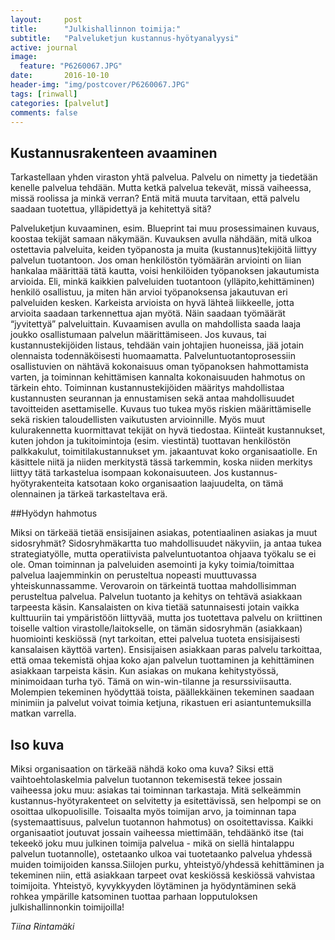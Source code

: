 ```yaml
---
layout:     post
title:      "Julkishallinnon toimija:"
subtitle:   "Palveluketjun kustannus-hyötyanalyysi"
active: journal
image:
  feature: "P6260067.JPG"
date:       2016-10-10 
header-img: "img/postcover/P6260067.JPG"
tags: [rinwall]
categories: [palvelut]
comments: false
---
```




## Kustannusrakenteen avaaminen

Tarkastellaan yhden viraston yhtä palvelua. Palvelu on nimetty ja tiedetään kenelle palvelua tehdään. Mutta ketkä palvelua tekevät, missä vaiheessa, missä roolissa ja minkä verran? Entä mitä muuta tarvitaan, että palvelu saadaan tuotettua, ylläpidettyä ja kehitettyä sitä?

Palveluketjun kuvaaminen, esim. Blueprint tai muu prosessimainen kuvaus, koostaa tekijät samaan näkymään. Kuvauksen avulla nähdään, mitä ulkoa ostettavia palveluita, keiden työpanosta ja muita (kustannus)tekijöitä liittyy palvelun tuotantoon. Jos oman henkilöstön työmäärän arviointi on liian hankalaa määrittää tätä kautta, voisi henkilöiden työpanoksen jakautumista arvioida. Eli, minkä kaikkien palveluiden tuotantoon (ylläpito,kehittäminen) henkilö osallistuu, ja miten hän arvioi työpanoksensa jakautuvan eri palveluiden kesken. Karkeista arvioista on hyvä lähteä liikkeelle, jotta arvioita saadaan tarkennettua ajan myötä. Näin saadaan työmäärät “jyvitettyä” palveluittain. Kuvaamisen avulla on mahdollista saada laaja joukko osallistumaan palvelun määrittämiseen. Jos kuvaus, tai kustannustekijöiden listaus, tehdään vain johtajien huoneissa, jää jotain olennaista todennäköisesti huomaamatta. Palveluntuotantoprosessiin osallistuvien on nähtävä kokonaisuus oman työpanoksen hahmottamista varten, ja toiminnan kehittämisen kannalta kokonaisuuden hahmotus on tärkein ehto. Toiminnan kustannustekijöiden määritys mahdollistaa kustannusten seurannan ja ennustamisen sekä antaa mahdollisuudet tavoitteiden asettamiselle. Kuvaus tuo tukea myös riskien määrittämiselle sekä riskien taloudellisten vaikutusten arvioinnille.
Myös muut kulurakennetta kuormittavat tekijät on hyvä tiedostaa. Kiinteät kustannukset, kuten johdon ja tukitoimintoja (esim. viestintä) tuottavan henkilöstön palkkakulut, toimitilakustannukset ym. jakaantuvat koko organisaatiolle. En käsittele niitä ja niiden merkitystä tässä tarkemmin, koska niiden merkitys liittyy tätä tarkastelua isompaan kokonaisuuteen. Jos kustannus-hyötyrakenteita katsotaan koko organisaation laajuudelta, on tämä olennainen ja tärkeä tarkasteltava erä.

##Hyödyn hahmotus

Miksi on tärkeää tietää ensisijainen asiakas, potentiaalinen asiakas ja muut sidosryhmät? Sidosryhmäkartta tuo mahdollisuudet näkyviin, ja antaa tukea strategiatyölle, mutta operatiivista palveluntuotantoa ohjaava työkalu se ei ole. Oman toiminnan ja palveluiden asemointi ja kyky toimia/toimittaa palvelua laajemminkin on perusteltua nopeasti muuttuvassa yhteiskunnassamme.
Verovaroin on tärkeintä tuottaa mahdollisimman perusteltua palvelua. Palvelun tuotanto ja kehitys on tehtävä asiakkaan tarpeesta käsin. Kansalaisten on kiva tietää satunnaisesti jotain vaikka kulttuuriin tai ympäristöön liittyvää, mutta jos tuotettava palvelu on kriittinen toiselle valtion virastolle/laitokselle, on tämän sidosryhmän (asiakkaan) huomiointi keskiössä (nyt tarkoitan, ettei palvelua tuoteta ensisijaisesti kansalaisen käyttöä varten). Ensisijaisen asiakkaan paras palvelu tarkoittaa, että omaa tekemistä ohjaa koko ajan palvelun tuottaminen ja kehittäminen asiakkaan tarpeista käsin. Kun asiakas on mukana kehitystyössä, minimoidaan turha työ. Tämä on win-win-tilanne ja resurssiviisautta. Molempien tekeminen hyödyttää toista, päällekkäinen tekeminen saadaan minimiin ja palvelut voivat toimia ketjuna, rikastuen eri asiantuntemuksilla matkan varrella.

## Iso kuva

Miksi organisaation on tärkeää nähdä koko oma kuva? Siksi että vaihtoehtolaskelmia palvelun tuotannon tekemisestä tekee jossain vaiheessa joku muu: asiakas tai toiminnan tarkastaja. Mitä selkeämmin kustannus-hyötyrakenteet on selvitetty ja esitettävissä, sen helpompi se on osoittaa ulkopuolisille. Toisaalta myös toimijan arvo, ja toiminnan tapa (systemaattisuus, palvelun tuotannon hahmotus) on osoitettavissa.  Kaikki organisaatiot joutuvat jossain vaiheessa miettimään, tehdäänkö itse (tai tekeekö joku muu julkinen toimija palvelua - mikä on siellä hintalappu palvelun tuotannolle), ostetaanko ulkoa vai tuotetaanko palvelua yhdessä muiden toimijoiden kanssa.Siilojen purku, yhteistyö/yhdessä kehittäminen ja tekeminen niin, että asiakkaan tarpeet ovat keskiössä keskiössä vahvistaa toimijoita. Yhteistyö, kyvykkyyden löytäminen ja hyödyntäminen sekä rohkea ympärille katsominen tuottaa parhaan lopputuloksen julkishallinnonkin toimijoilla!

*Tiina Rintamäki* 
